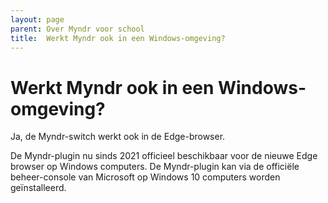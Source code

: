 ```yaml
---
layout: page
parent: Over Myndr voor school
title:  Werkt Myndr ook in een Windows-omgeving? 
---
```


# Werkt Myndr ook in een Windows-omgeving?

Ja, de Myndr-switch werkt ook in de Edge-browser.

De Myndr-plugin nu sinds 2021 officieel beschikbaar voor de nieuwe Edge browser op Windows computers. De Myndr-plugin kan via de officiële beheer-console van Microsoft op Windows 10 computers worden geïnstalleerd. 


